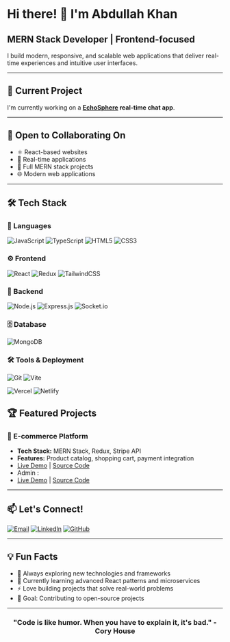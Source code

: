 # Hi there! 👋 I'm Abdullah Khan

## MERN Stack Developer | Frontend-focused

I build modern, responsive, and scalable web applications that deliver real-time experiences and intuitive user interfaces.

---

## 🚀 Current Project

I'm currently working on a **[EchoSphere](https://github.com/Abdullahkhan871/MernStack-/tree/main/EchoSphere) real-time chat app**.

---

## 🤝 Open to Collaborating On

- ⚛️ React-based websites
- 💬 Real-time applications
- 🔁 Full MERN stack projects
- 🌐 Modern web applications

---

## 🛠️ Tech Stack

### 🧠 Languages
![JavaScript](https://img.shields.io/badge/JavaScript-F7DF1E?style=for-the-badge&logo=javascript&logoColor=black)
![TypeScript](https://img.shields.io/badge/TypeScript-007ACC?style=for-the-badge&logo=typescript&logoColor=white)
![HTML5](https://img.shields.io/badge/HTML5-E34F26?style=for-the-badge&logo=html5&logoColor=white)
![CSS3](https://img.shields.io/badge/CSS3-1572B6?style=for-the-badge&logo=css3&logoColor=white)

### ⚙️ Frontend
![React](https://img.shields.io/badge/React-20232A?style=for-the-badge&logo=react&logoColor=61DAFB)
![Redux](https://img.shields.io/badge/Redux-593D88?style=for-the-badge&logo=redux&logoColor=white)
![TailwindCSS](https://img.shields.io/badge/Tailwind_CSS-38B2AC?style=for-the-badge&logo=tailwind-css&logoColor=white)

### 🔧 Backend
![Node.js](https://img.shields.io/badge/Node.js-43853D?style=for-the-badge&logo=node.js&logoColor=white)
![Express.js](https://img.shields.io/badge/Express.js-404D59?style=for-the-badge&logo=express&logoColor=white)
![Socket.io](https://img.shields.io/badge/Socket.io-black?style=for-the-badge&logo=socket.io&badgeColor=010101)

### 🗄️ Database
![MongoDB](https://img.shields.io/badge/MongoDB-4EA94B?style=for-the-badge&logo=mongodb&logoColor=white)

### 🛠️ Tools & Deployment
![Git](https://img.shields.io/badge/Git-F05032?style=for-the-badge&logo=git&logoColor=white)
![Vite](https://img.shields.io/badge/Vite-646CFF?style=for-the-badge&logo=vite&logoColor=white)

![Vercel](https://img.shields.io/badge/Vercel-000000?style=for-the-badge&logo=vercel&logoColor=white)
![Netlify](https://img.shields.io/badge/Netlify-00C7B7?style=for-the-badge&logo=netlify&logoColor=white)

## 🏆 Featured Projects

### 🛒 E-commerce Platform
- **Tech Stack:** MERN Stack, Redux, Stripe API
- **Features:** Product catalog, shopping cart, payment integration
- [Live Demo](https://forever-ecommerce-jet.vercel.app/) | [Source Code](https://github.com/Abdullahkhan871/forever_ecommerce)
- Admin :
- [Live Demo](https://forever-ecommerce-admin-psi.vercel.app/) | [Source Code](https://github.com/Abdullahkhan871/forever_ecommerce)

---

## 📫 Let's Connect!

[![Email](https://img.shields.io/badge/Email-D14836?style=for-the-badge&logo=gmail&logoColor=white)](mailto:Akhan283785@gmail.com)
[![LinkedIn](https://img.shields.io/badge/LinkedIn-0077B5?style=for-the-badge&logo=linkedin&logoColor=white)](https://www.linkedin.com/in/abdullah-khan-49a876235/)
[![GitHub](https://img.shields.io/badge/GitHub-100000?style=for-the-badge&logo=github&logoColor=white)](https://github.com/Abdullahkhan871)

---

## 💡 Fun Facts

- 🔭 Always exploring new technologies and frameworks
- 🌱 Currently learning advanced React patterns and microservices
- ⚡ Love building projects that solve real-world problems
- 🎯 Goal: Contributing to open-source projects

---

<div align="center">

### "Code is like humor. When you have to explain it, it's bad." - Cory House

</div>
